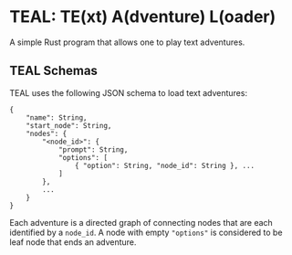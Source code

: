 # TEAL: TE(xt) A(dventure) L(oader)

A simple Rust program that allows one to play text adventures.

## TEAL Schemas

TEAL uses the following JSON schema to load text adventures:

```
{
    "name": String,
    "start_node": String,
    "nodes": {
        "<node_id>": {
            "prompt": String,
            "options": [
                { "option": String, "node_id": String }, ...
            ]
        },
        ...
    }
}
```

Each adventure is a directed graph of connecting nodes that are each identified by a `node_id`. A node with empty `"options"` is considered to be leaf node that ends an adventure. 
